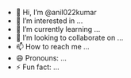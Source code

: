 - 👋 Hi, I’m @anil022kumar
- 👀 I’m interested in ...
- 🌱 I’m currently learning ...
- 💞️ I’m looking to collaborate on ...
- 📫 How to reach me ...
- 😄 Pronouns: ...
- ⚡ Fun fact: ...

<!---
anil022kumar/anil022kumar is a ✨ special ✨ repository because its `README.md` (this file) appears on your GitHub profile.
You can click the Preview link to take a look at your changes.
--->
